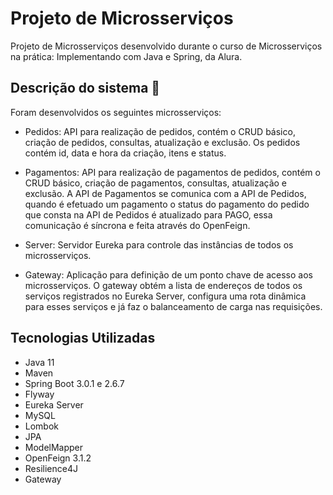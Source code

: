 # Projeto de Microsserviços

Projeto de Microsserviços desenvolvido durante o curso de Microsserviços na prática: Implementando com Java e Spring, da Alura.

## Descrição do sistema 🔧
Foram desenvolvidos os seguintes microsserviços:

- Pedidos:  API para realização de pedidos, contém o CRUD básico, criação de pedidos, consultas, 
atualização e exclusão. Os pedidos contém id, data e hora da criação, itens e status.

- Pagamentos: API para realização de pagamentos de pedidos, contém o CRUD básico, criação de pagamentos, consultas, 
atualização e exclusão. A API de Pagamentos se comunica com a API de Pedidos, quando é efetuado um pagamento o status do pagamento 
do pedido que consta na API de Pedidos é atualizado para PAGO, essa comunicação é síncrona e feita através do OpenFeign.

- Server: Servidor Eureka para controle das instâncias de todos os microsserviços.

- Gateway: Aplicação para definição de um ponto chave de acesso aos microsserviços. O gateway obtém a lista de endereços de todos os 
serviços registrados no Eureka Server, configura uma rota dinâmica para esses serviços e já faz o balanceamento de carga nas requisições.

## Tecnologias Utilizadas 
- Java 11
- Maven
- Spring Boot 3.0.1 e 2.6.7
- Flyway 
- Eureka Server
- MySQL
- Lombok
- JPA
- ModelMapper
- OpenFeign 3.1.2
- Resilience4J
- Gateway

